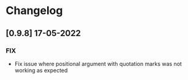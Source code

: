 # Changelog

## [0.9.8] 17-05-2022

### FIX

- Fix issue where positional argument with quotation marks was not working as expected
